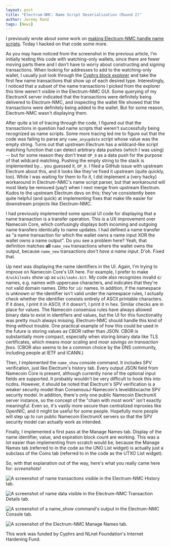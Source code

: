 ```yaml
---
layout: post
title: "Electrum-NMC: Name Script Deserialization (Round 2)"
author: Jeremy Rand
tags: [News]
---
```


I previously wrote about some work on [making Electrum-NMC handle name scripts]({{site.baseurl}}2018/08/06/electrum-nmc-name-script-deserialization.html).  Today I hacked on that code some more.

As you may have noticed from the screenshot in the previous article, I'm initially testing this code with watching-only wallets, since there are fewer moving parts there and I don't have to worry about constructing and signing transactions.  When looking for addresses to add to the watching-only wallet, I usually just look through the [Cyphrs block explorer](https://namecoin.cyphrs.com/) and take the first few name transactions that show up of each desired type.  Interestingly, I noticed that a subset of the name transactions I picked from the explorer this time weren't visible in the Electrum-NMC GUI.  Some querying of my ElectrumX server indicated that the transactions were definitely being delivered to Electrum-NMC, and inspecting the wallet file showed that the transactions were definitely being added to the wallet.  But for some reason, Electrum-NMC wasn't displaying them.

After quite a lot of tracing through the code, I figured out that the transactions in question had name scripts that weren't successfully being recognized as name scripts.  Some more tracing led me to figure out that the code was failing to parse any `name_anyupdate` script whose value was the empty string.  Turns out that upstream Electrum has a wildcard-like script matching function that can detect arbitrary data pushes (which I was using) -- but for some reason they don't treat `OP_0` as a data push for the purpose of that wildcard matching.  Pushing the empty string to the stack is implemented by... you guessed it, `OP_0`.  I filed a GitHub issue with upstream Electrum about this, and it looks like they've fixed it upstream (quite quickly, too).  While I was waiting for them to fix it, I did implement a (very hacky) workaround in Electrum-NMC's name script parser, but that workaround will most likely be removed (yay!) when I next merge from upstream Electrum.  Kudos to the upstream Electrum devs on this; they've consistently been quite helpful (and quick) at implementing fixes that make life easier for downstream projects like Electrum-NMC.

I had previously implemented some special UI code for displaying that a name transaction is a transfer operation.  This is a UX improvement over Namecoin Core, which confusingly displays both incoming and outgoing name transfers identically to name updates.  I had defined a name transfer as "a name transaction for which the wallet owns a name input XOR the wallet owns a name output".  Do you see a problem here?  Yeah, that definition matches **all** `name_new` transactions where the wallet owns the output, because `name_new` transactions *don't have a name input*.  D'oh.  Fixed that.

Up next was displaying the name identifiers in the UI.  Again, I'm trying to improve on Namecoin Core's UX here.  For example, I prefer to make `d/wikileaks` show up as `wikileaks.bit`.  My code also recognizes invalid `d/` names, e.g. names with uppercase characters, and indicates that they're not valid domain names.  Ditto for `id/` names.  In addition, if the namespace is unknown or the identifier isn't valid under the namespace rules, I actually check whether the identifier consists entirely of ASCII printable characters.  If it does, I print it in ASCII; if it doesn't, I print it in hex.  Similar checks are in place for values.  The Namecoin consensus rules have always allowed binary data to exist in identifiers and values, but the UI for this functionality was pretty much always missing.  Electrum-NMC should handle this kind of thing without trouble.  One practical example of how this could be used in the future is storing values as CBOR rather than JSON.  CBOR is substantially more compact, especially when storing binary data like TLS certificates, which means *moar scaling* and *moar savings on transaction fees*.  (CBOR also seems to be a common choice by the DNS community, including people at IETF and ICANN.)

Then, I implemented the `name_show` console command.  It includes SPV verification, just like Electrum's history tab.  Every output JSON field from Namecoin Core is present, although currently none of the optional input fields are supported.  It probably wouldn't be very difficult to hook this into ncdns.  However, it should be noted that Electrum's SPV verification is a weaker security model than ConsensusJ-Namecoin's leveldbtxcache SPV security model.  In addition, there's only one public Namecoin ElectrumX server instance, so the concept of the "chain with most work" isn't exactly meaningful.  Even so, it's vastly more secure than centralized inproxies like OpenNIC, and it might be useful for some people.  Hopefully more people will step up to run public Namecoin ElectrumX servers so that the SPV security model can actually work as intended.

Finally, I implemented a first pass at the Manage Names tab.  Display of the name identifier, value, and expiration block count are working.  This was a lot easier than implementing from scratch would be, because the Manage Names tab (referred to in the code as the UNO List widget) is actually just a subclass of the Coins tab (referred to in the code as the UTXO List widget).

So, with that explanation out of the way, here's what you really came here for: *screenshots!*

![A screenshot of name transactions visible in the Electrum-NMC History tab.]({{site.baseurl}}images/screenshots/electrum-nmc/2018-09-29-Names-in-History-Tab.png)

![A screenshot of name data visible in the Electrum-NMC Transaction Details tab.]({{site.baseurl}}images/screenshots/electrum-nmc/2018-09-29-Name-in-Transaction-Details.png)

![A screenshot of a name_show command's output in the Electrum-NMC Console tab.]({{site.baseurl}}images/screenshots/electrum-nmc/2018-09-29-Name-Show-in-Console-Tab.png)

![A screenshot of the Electrum-NMC Manage Names tab.]({{site.baseurl}}images/screenshots/electrum-nmc/2018-10-01-Manage-Names-Tab.png)

This work was funded by Cyphrs and NLnet Foundation's Internet Hardening Fund.
